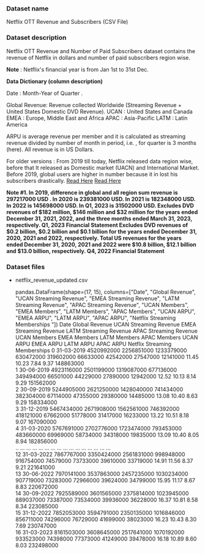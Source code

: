 ### Dataset name ###

Netflix OTT Revenue and Subscribers (CSV File)

### Dataset description ###

Netflix OTT Revenue and Number of Paid Subscribers dataset contains the revenue of Netflix  in dollars and number of paid subscribers region wise. 

**Note** : Netflix's financial year is from Jan 1st to 31st Dec.

**Data Dictionary (column description)**

Date : Month-Year of Quarter .

Global Revenue: Revenue collected Worldwide (Streaming Revenue + United States Domestic DVD Revenue).
UCAN : United States and Canada
EMEA : Europe, Middle East and Africa
APAC : Asia-Pacific
LATM : Latin America

ARPU is average revenue per member and it is calculated as streaming revenue divided by number of month in period, i.e. , for quarter is 3 months (here).
All revenue is in US Dollars.  

For older versions :
From 2019 till today, Netflix released data region wise, before that It released as Domestic market
(UACN) and International Market.
Before 2019, global users are higher in number because it in lost his subscribers drastically. [Read Here](https://www.cnbc.com/2019/07/18/why-netflix-says-it-had-a-rare-subscriber-loss-in-q2-2019.html)
[Read Here](https://www.forbes.com/sites/stephenmcbride1/2019/11/11/in-24-hours-netflix-could-lose-25-of-its-subscribers/?sh=20e217341b39)

**Note #1.  In 2019, difference in global and all region sum revenue is 297217000 USD . In 2020 is 239381000 USD. In 2021 is 182348000 USD. In 2022 is 145698000 USD. In Q1, 2023 is 31502000 USD. Excludes DVD revenues of $182 million, $146 million and $32 million for the years ended December 31, 2021, 2022, and the three months ended March 31, 2023, respectively. Q1, 2023 Financial Statement Excludes DVD revenues of $0.2 billion, $0.2 billion and $0.1 billion for the years ended December 31, 2020, 2021 and 2022, respectively. Total US revenues for the years ended December 31, 2020, 2021 and 2022 were $10.8 billion, $12.1 billion and $13.0 billion, respectively. Q4, 2022 Financial Statement**

### Dataset files ###

- netflix_revenue_updated.csv

    pandas.DataFrame(shape=(17, 15), columns=["Date", "Global Revenue", "UCAN Streaming Revenue", "EMEA Streaming Revenue", "LATM Streaming Revenue", "APAC Streaming Revenue", "UCAN Members", "EMEA  Members", "LATM Members", "APAC Members", "UCAN ARPU", "EMEA ARPU", "LATM  ARPU", "APAC  ARPU", "Netflix Streaming Memberships "])
                  Date  Global Revenue  UCAN Streaming Revenue  EMEA Streaming Revenue  LATM Streaming Revenue  APAC Streaming Revenue  UCAN Members  EMEA  Members  LATM Members  APAC Members  UCAN ARPU  EMEA ARPU  LATM  ARPU  APAC  ARPU  Netflix Streaming Memberships 
        0   31-03-2019      4520992000           2256851000              1233379000               630472000               319602000         66633000       42542000      27547000      12141000      11.45      10.23        7.84        9.37            148863000           
        1   30-06-2019      4923116000           2501199000              1319087000               677136000               349494000         66501000       44229000      27890000      12942000      12.52      10.13        8.14        9.29            151562000           
        2   30-09-2019      5244905000           2621250000              1428040000               741434000               382304000         67114000       47355000      29380000      14485000      13.08      10.40        8.63        9.29            158334000           
        3   31-12-2019      5467434000           2671908000              1562561000               746392000               418121000         67662000       51778000      31417000      16233000      13.22      10.51        8.18        9.07            167090000           
        4   31-03-2020      5767691000           2702776000              1723474000               793453000               483660000         69969000       58734000      34318000      19835000      13.09      10.40        8.05        8.94            182856000           
        ..         ...             ...                  ...                     ...                     ...                     ...              ...            ...           ...           ...        ...        ...         ...         ...                  ...           
        12  31-03-2022      7867767000           3350424000              2561831000               998948000               916754000         74579000       73733000      39610000      33719000      14.91      11.56        8.37        9.21            221641000           
        13  30-06-2022      7970141000           3537863000              2457235000              1030234000               907719000         73283000       72966000      39624000      34799000      15.95      11.17        8.67        8.83            220672000           
        14  30-09-2022      7925589000           3601565000              2375814000              1023945000               889037000         73387000       73534000      39936000      36228000      16.37      10.81        8.58        8.34            223085000           
        15  31-12-2022      7852053000           3594791000              2350135000              1016846000               856711000         74296000       76729000      41699000      38023000      16.23      10.43        8.30        7.69            230747000           
        16  31-03-2023      8161503000           3608645000              2517641000              1070192000               933523000         74398000       77373000      41249000      39478000      16.18      10.89        8.60        8.03            232498000

